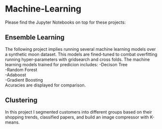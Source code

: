 # Machine-Learning

Please find the Jupyter Notebooks on top for these projects:



## Ensemble Learning <br />
The following project implies running several machine learning models over a synthetic moon dataset.
This models are fined-tuned to combat overfitting running hyper-parameters with gridsearch and cross folds.
The machine learning models trained for predicion includes:
-Decison Tree <br />
-Random Forest <br />
-Adaboost <br />
-Gradient Boosting <br />
Acuracies are displayed for comparison.

## Clustering <br />
In this project I segmented customers into different groups based on their shopping trends, classified papers, and build an image compressor with K-means.

